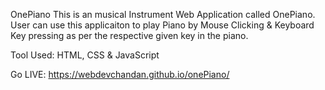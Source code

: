 OnePiano
This is an musical Instrument Web Application called OnePiano. User can use this applicaiton to play Piano by Mouse Clicking & Keyboard Key pressing as per the respective given key in the piano.

Tool Used: HTML, CSS & JavaScript

Go LIVE: https://webdevchandan.github.io/onePiano/